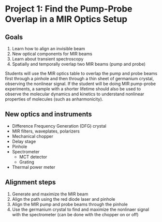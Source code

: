 # Project 1: Find the Pump-Probe Overlap in a MIR Optics Setup

## Goals

1. Learn how to align an invisible beam
2. New optical components for MIR beams
3. Learn about transient spectroscopy
4. Spatially and temporally overlap two MIR beams (pump and probe)
   
Students will use the MIR optics table to overlap
the pump and probe beams first through a pinhole
and then through a thin sheet of germanium crystal,
observing the nonlinear signal.
If the student will be doing MIR pump-probe
experiments, a sample with a shorter lifetime should also be used to observe the molecular dynamics and kinetics to understand nonlinear properties of molecules (such as anharmonicity).

## New optics and instruments

- Difference Frequency Generation (DFG) crystal
- MIR filters, waveplates, polarizers
- Mechanical chopper
- Delay stage
- Pinhole
- Spectrometer
  - MCT detector
  - Grating
- Thermal power meter

## Alignment steps

1. Generate and maximize the MIR beam
2. Align the path using the red diode laser and pinhole
3. Align the MIR pump and probe beams through the pinhole
4. Use the germanium crystal to find and maximize the nonlinaer signal with the spectrometer (can be done with the chopper on or off)
